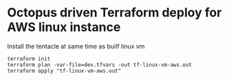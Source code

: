 # Octopus driven Terraform deploy for AWS linux instance

Install the tentacle at same time as builf linux vm


```
terraform init
terraform plan -var-file=dev.tfvars -out tf-linux-vm-aws.out
terraform apply "tf-linux-vm-aws.out"
